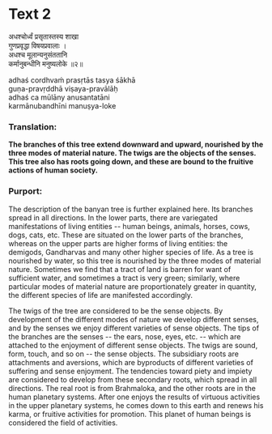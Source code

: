 # Text 2

अधश्चोर्ध्वं प्रसृतास्तस्य शाखा  
गुणप्रवृद्धा विषयप्रवालाः ।  
अधश्च मूलान्यनुसंततानि  
कर्मानुबन्धीनि मनुष्यलोके ॥२॥

adhaś cordhvaḿ prasṛtās tasya śākhā  
guṇa-pravṛddhā viṣaya-pravālāḥ  
adhaś ca mūlāny anusantatāni  
karmānubandhīni manuṣya-loke



### Translation:

**The branches of this tree extend downward and upward, nourished by the three modes of material nature. The twigs are the objects of the senses. This tree also has roots going down, and these are bound to the fruitive actions of human society.**

### Purport:

The description of the banyan tree is further explained here. Its branches spread in all directions. In the lower parts, there are variegated manifestations of living entities -- human beings, animals, horses, cows, dogs, cats, etc. These are situated on the lower parts of the branches, whereas on the upper parts are higher forms of living entities: the demigods, Gandharvas and many other higher species of life. As a tree is nourished by water, so this tree is nourished by the three modes of material nature. Sometimes we find that a tract of land is barren for want of sufficient water, and sometimes a tract is very green; similarly, where particular modes of material nature are proportionately greater in quantity, the different species of life are manifested accordingly.

The twigs of the tree are considered to be the sense objects. By development of the different modes of nature we develop different senses, and by the senses we enjoy different varieties of sense objects. The tips of the branches are the senses -- the ears, nose, eyes, etc. -- which are attached to the enjoyment of different sense objects. The twigs are sound, form, touch, and so on -- the sense objects. The subsidiary roots are attachments and aversions, which are byproducts of different varieties of suffering and sense enjoyment. The tendencies toward piety and impiety are considered to develop from these secondary roots, which spread in all directions. The real root is from Brahmaloka, and the other roots are in the human planetary systems. After one enjoys the results of virtuous activities in the upper planetary systems, he comes down to this earth and renews his karma, or fruitive activities for promotion. This planet of human beings is considered the field of activities.